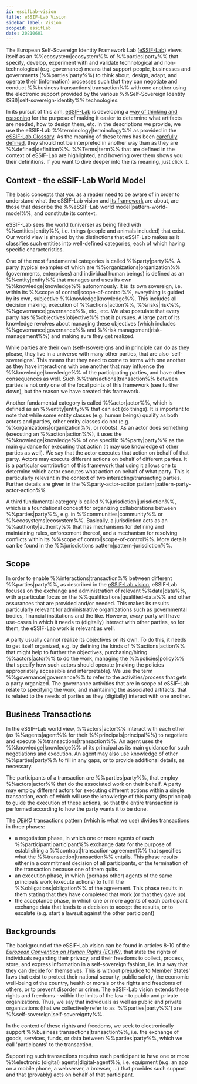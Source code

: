 ```yaml
---
id: essifLab-vision
title: eSSIF-Lab Vision
sidebar_label: Vision
scopeid: essifLab
date: 20210601
---
```


The European Self-Sovereign Identity Framework Lab ([eSSIF-Lab](essifLab)) views itself as an %%ecosystem|ecosystem%% of %%parties|party%% that specify, develop, experiment with and validate technological and non-technological (e.g. governance) means that support people, businesses and governments (%%parties|party%%) to think about, design, adapt, and operate their (information) processes such that they can negotiate and conduct %%business transactions|transaction%% with one another using the electronic support provided by the various %%Self-Sovereign Identity (SSI)|self-sovereign-identity%% technologies.

In its pursuit of this aim, [eSSIF-Lab](essifLab) is developing a [way of thinking and reasoning](essifLab-pattern-list) for the purpose of making it easier to determine what artifacts are needed, how to design them, etc. In the descriptions we provide, we use the eSSIF-Lab %%terminology|terminology%% as provided in the [eSSIF-Lab Glossary](essifLab-glossary). As the meaning of these terms has been [carefully defined](./terms/terminology), they should not be interpreted in another way than as they are %%defined|definition%%. %%Terms|term%% that are defined in the context of eSSIF-Lab are highlighted, and hovering over them shows you their definitions. If you want to dive deeper into the its meaning, just click it.

## Context - the eSSIF-Lab World Model

The basic concepts that you as a reader need to be aware of in order to understand what the eSSIF-Lab vision and [its framework](essifLab-fw) are about, are those that describe the %%eSSIF-Lab world model|pattern-world-model%%, and constitute its context.

eSSIF-Lab sees the world (universe) as being filled with %%entities|entity%%, i.e. things (people and animals included) that exist. Our world view is shaped by the distinctions that eSSIF-Lab makes as it classifies such entities into well-defined categories, each of which having specific characteristics.

One of the most fundamental categories is called %%party|party%%. A party (typical examples of which are %%organizations|organization%% (governments, enterprises) and individual human beings) is defined as an %%entity|entity%% that manages and uses its own %%knowledge|knowledge%% autonomously. It is its own sovereign, i.e. within its %%scope of control|scope-of-control%%, everything is guided by its own, subjective %%knowledge|knowledge%%. This includes all decision making, execution of %%actions|action%%, %%risks|risk%%, %%governance|governance%%, etc., etc. We also postulate that every party has %%objectives|objective%% that it pursues. A large part of its knowledge revolves about managing these objectives (which includes %%governance|governance%% and %%risk management|risk-management%%) and making sure they get realized.

While parties are their own (self-)sovereigns and in principle can do as they please, they live in a universe with many other parties, that are also 'self-sovereigns'. This means that they need to come to terms with one another as they have interactions with one another that may influence the %%knowledge|knowledge%% of the participating parties, and have other consequences as well. Such %%transactions|transaction%% between parties is not only one of the focal points of this framework (see further down), but the reason we have created this framework.

Another fundamental category is called %%actor|actor%%, which is defined as an %%entity|entity%% that can act (do things). It is important to note that while some entity classes (e.g. human beings) qualify as both actors and parties, other entity classes do not (e.g. %%organizations|organization%%, or robots). As an actor does something (executing an %%action|action%%), it uses the %%knowledge|knowledge%% of one specific %%party|party%% as the main guidance for executing that action (it may use knowledge of other parties as well). We say that the actor executes that action on behalf of that party. Actors may execute different actions on behalf of different parties. It is a particular contribution of this framework that using it allows one to determine which actor executes what action on behalf of what party. This is particularly relevant in the context of two interacting/transacting parties. Further details are given in the %%party-actor-action pattern|pattern-party-actor-action%%

A third fundamental category is called %%jurisdiction|jurisdiction%%, which is a foundational concept for organizing collaborations between %%parties|party%%, e.g. in %%communities|community%% or %%ecosystems|ecosystem%%. Basically, a jurisdiction acts as an %%authority|authority%% that has mechanisms for defining and maintaining rules, enforcement thereof, and a mechanism for resolving conflicts within its %%scope of control|scope-of-control%%. More details can be found in the %%jurisdictions pattern|pattern-jurisdiction%%.
## Scope
In order to enable %%interactions|transaction%% between different %%parties|party%%, as described in the [eSSIF-Lab vision](essifLab-vision), eSSIF-Lab focuses on the exchange and administration of relevant %%data|data%%, with a particular focus on the %%qualifications|qualified-data%% and other assurances that are provided and/or needed. This makes its results particularly relevant for administrative organizations such as governmental bodies, financial institutions and the like. However, *every* party will have use-cases in which it needs to (digitally) interact with other parties, so for them, the eSSIF-Lab work is relevant as well.

A party usually cannot realize its objectives on its own. To do this, it needs to get itself organized, e.g. by defining the kinds of %%actions|action%% that might help to further the objectives, purchasing/hiring %%actors|actor%% to do the work, managing the %%policies|policy%% that specify how such actors should operate (making the policies appropriately accessible and interpretable). We use the term %%governance|governance%% to refer to the activities/process that gets a party organized. The governance activities that are in scope of eSSIF-Lab relate to specifying the work, and maintaining the associated artifacts, that is related to the needs of parties as they (digitally) interact with one another.

## Business Transactions

In the eSSIF-Lab world view, %%actors|actor%% interact with each other (as %%agents|agent%% for their %%principals|principal%%) to negotiate and execute %%transactions|transaction%%. An agent uses the %%knowledge|knowledge%% of its principal as its main guidance for such negotiations and execution. An agent may also use knowledge of other %%parties|party%% to fill in any gaps, or to provide additional details, as necessary.

The participants of a transaction are %%parties|party%%, that employ %%actors|actor%% that do the associated work on their behalf. A party may employ different actors for executing different actions within a single transaction, each of which will use the knowledge of this party (its principal) to guide the execution of these actions, so that the entire transaction is performed according to how the party wants it to be done.

The [*DEMO*](https://en.wikipedia.org/wiki/Design_%26_Engineering_Methodology_for_Organizations) transactions pattern (which is what we use) divides transactions in three phases:
- a negotiation phase, in which one or more agents of each %%participant|participant%% exchange data for the purpose of establishing a %%contract|transaction-agreement%% that specifies what the %%transaction|transaction%% entails. This phase results either in a commitment decision of all participants, or the termination of the transaction because one of them quits.
- an execution phase, in which (perhaps other) agents of the same principals work (execute actions) to fulfill the %%obligations|obligation%% of the agreement. This phase results in them stating that they have completed that work (or that they gave up).
- the acceptance phase, in which one or more agents of each participant exchange data that leads to a decision to accept the results, or to escalate (e.g. start a lawsuit against the other participant)

## Backgrounds

The background of the eSSIF-Lab vision can be found in articles 8-10 of the [*European Convention on Human Rights (ECHR)*](https://www.echr.coe.int/Pages/home.aspx?p=basictexts/convention), that state the rights of individuals regarding their privacy, and their freedoms to collect, process, store, and express information in a self-sovereign fashion, i.e. in a way that they can decide for themselves. This is without prejudice to Member States' laws that exist to protect their national security, public safety, the economic well-being of the country, health or morals or the rights and freedoms of others, or to prevent disorder or crime. The eSSIF-Lab vision extends these rights and freedoms - within the limits of the law - to public and private organizations. Thus, we say that individuals as well as public and private organizations (that we collectively refer to as '%%parties|party%%') are %%self-sovereign|self-sovereignty%%.

In the context of these rights and freedoms, we seek to electronically support %%business transactions|transaction%%, i.e. the exchange of goods, services, funds, or data between %%parties|party%%, which we call 'participants' to the transaction.

Supporting such transactions requires each participant to have one or more %%electronic (digital) agents|digital-agent%%, i.e. equipment (e.g. an app on a mobile phone, a webserver, a browser, …) that provides such support and that (provably) acts on behalf of that participant.
